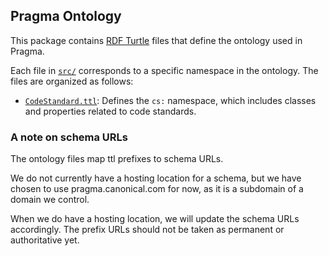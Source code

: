 ## Pragma Ontology

This package contains [RDF Turtle](https://www.w3.org/TR/turtle/) files that define the ontology used in Pragma.

Each file in [`src/`](./src/) corresponds to a specific namespace in the ontology. The files are organized as follows:

- [`CodeStandard.ttl`](./src/CodeStandard.ttl): Defines the `cs:` namespace, which includes classes and properties related to code standards.

### A note on schema URLs

The ontology files map ttl prefixes to schema URLs.

We do not currently have a hosting location for a schema, but we have chosen to use pragma.canonical.com for now, 
as it is a subdomain of a domain we control.

When we do have a hosting location, we will update the schema URLs accordingly. The prefix URLs should not be taken as permanent or authoritative yet.